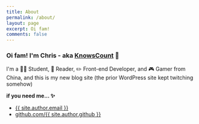 ```yaml
---
title: About
permalink: /about/
layout: page
excerpt: Oi fam!
comments: false
---
```


### Oi fam! I'm Chris - aka [KnowsCount](https://www.github.com/knowscount) 👋

I'm a 👨‍🎓 Student, 📖 Reader, ✏️ Front-end Developer, and 🎮 Gamer from China, and this is my new blog site (the prior WordPress site kept twitching somehow)

**if you need me... ✨**

-   [{{ site.author.email }}](mailto:knowscount@google.com)
-   [github.com/{{ site.author.github }}](https://github.com/KnowsCount)

